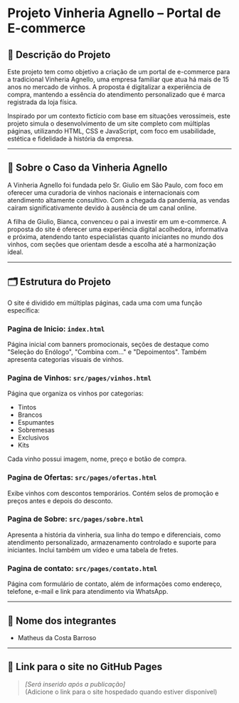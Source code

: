 # Projeto Vinheria Agnello – Portal de E-commerce

## 📝 Descrição do Projeto

Este projeto tem como objetivo a criação de um portal de e-commerce para a tradicional Vinheria Agnello, uma empresa familiar que atua há mais de 15 anos no mercado de vinhos. A proposta é digitalizar a experiência de compra, mantendo a essência do atendimento personalizado que é marca registrada da loja física.

Inspirado por um contexto fictício com base em situações verossímeis, este projeto simula o desenvolvimento de um site completo com múltiplas páginas, utilizando HTML, CSS e JavaScript, com foco em usabilidade, estética e fidelidade à história da empresa.

---

## 🍷 Sobre o Caso da Vinheria Agnello

A Vinheria Agnello foi fundada pelo Sr. Giulio em São Paulo, com foco em oferecer uma curadoria de vinhos nacionais e internacionais com atendimento altamente consultivo. Com a chegada da pandemia, as vendas caíram significativamente devido à ausência de um canal online. 

A filha de Giulio, Bianca, convenceu o pai a investir em um e-commerce. A proposta do site é oferecer uma experiência digital acolhedora, informativa e próxima, atendendo tanto especialistas quanto iniciantes no mundo dos vinhos, com seções que orientam desde a escolha até a harmonização ideal.

---

## 🗂️ Estrutura do Projeto

O site é dividido em múltiplas páginas, cada uma com uma função específica:

### Pagina de Inicio: `index.html`
Página inicial com banners promocionais, seções de destaque como "Seleção do Enólogo", "Combina com..." e "Depoimentos". Também apresenta categorias visuais de vinhos.

### Pagina de Vinhos: `src/pages/vinhos.html`
Página que organiza os vinhos por categorias:
- Tintos
- Brancos
- Espumantes
- Sobremesas
- Exclusivos
- Kits

Cada vinho possui imagem, nome, preço e botão de compra.

### Pagina de Ofertas: `src/pages/ofertas.html`
Exibe vinhos com descontos temporários. Contém selos de promoção e preços antes e depois do desconto.

### Pagina de Sobre: `src/pages/sobre.html`
Apresenta a história da vinheria, sua linha do tempo e diferenciais, como atendimento personalizado, armazenamento controlado e suporte para iniciantes. Inclui também um vídeo e uma tabela de fretes.

### Pagina de contato: `src/pages/contato.html`
Página com formulário de contato, além de informações como endereço, telefone, e-mail e link para atendimento via WhatsApp.

---

## 👥 Nome dos integrantes

- Matheus da Costa Barroso

---

## 🔗 Link para o site no GitHub Pages

> _[Será inserido após a publicação]_  
> (Adicione o link para o site hospedado quando estiver disponível)